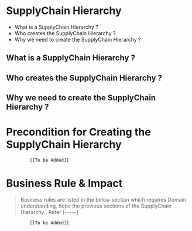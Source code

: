 # SupplyChain Hierarchy

* What is a SupplyChain Hierarchy  ?
* Who creates the SupplyChain Hierarchy ?
* Why we need to create the SupplyChain Hierarchy ? 


## What is a SupplyChain Hierarchy  ?

## Who creates the SupplyChain Hierarchy ?

## Why we need to create the SupplyChain Hierarchy ? 


# Precondition for Creating the SupplyChain Hierarchy 




             [[To be Added]]
 




# Business Rule & Impact 

> Business rules are listed in the below section which requires Domain understanding, hope the previous sections of the SupplyChain Hierarchy . Refer [-----]


             [[To be Added]]
 


